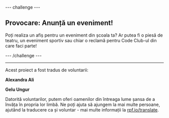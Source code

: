 --- challenge ---

## Provocare: Anunță un eveniment!

Poți realiza un afiș pentru un eveniment din școala ta? Ar putea fi o piesă de teatru, un eveniment sportiv sau chiar o reclamă pentru Code Club-ul din care faci parte!

--- /challenge ---

***
Acest proiect a fost tradus de voluntarii:

**Alexandra Ali**

**Gelu Ungur**

Datorită voluntarilor, putem oferi oamenilor din întreaga lume șansa de a învăța în propria lor limbă. Ne poți ajuta să ajungem la mai multe persoane, ajutând la traducere ca și voluntar - mai multe informații la [rpf.io/translate](https://rpf.io/translate).